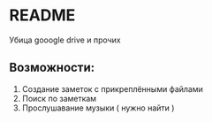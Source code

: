 
# README

Убица gooogle drive и прочих

## Возможности:
1. Создание заметок с прикреплёнными файлами 
2. Поиск по заметкам
3. Прослушавание музыки ( нужно найти )
